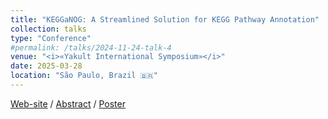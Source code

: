 ```yaml
---
title: "KEGGaNOG: A Streamlined Solution for KEGG Pathway Annotation"
collection: talks
type: "Conference"
#permalink: /talks/2024-11-24-talk-4
venue: "<i>«Yakult International Symposium»</i>"
date: 2025-03-28
location: "São Paulo, Brazil 🇧🇷"
---
```


<a href="https://yakultsymposiumbrazil.com.br"><i class="fas fa-fw fa-link zoom" aria-hidden="true"></i>Web-site</a> / 
<a href="https://yakultsymposiumbrazil.com.br/wp-content/plugins/exportar-dados/painel/emitir-resumo.php?id=NjczNzgz"><i class="fas fa-fw fa-file-pdf zoom" aria-hidden="true"></i>Abstract</a> / 
<a href="http://iliapopov17.github.io/files/Conferences/Yakult/PopovIlia_Yakult_poster.pdf"><i class="fas fa-fw fa-file-pdf zoom" aria-hidden="true"></i>Poster</a>